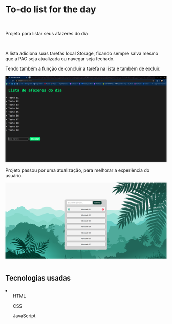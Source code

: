 <h1>To-do list for the day</h1>
<br>
<p>Projeto para listar seus afazeres do dia</p>
<br>
<p>A lista adiciona suas tarefas local Storage, ficando sempre salva mesmo que a PAG seja atualizada ou navegar seja fechado.</p>
<p>Tendo também a função de concluir a tarefa na lista e também de excluir.</p>
<div>
    <img src="./img/web list.png">
</div>
<p>Projeto passou por uma atualização, para melhorar a experiência do usuário.</p>
<div>
    <img src="./img/webListAtt.png">
</div>
<br>
<h2>Tecnologias usadas</h2>
<li>
    <ul>HTML</ul>
    <ul>CSS</ul>
    <ul>JavaScript</ul>
</li>

